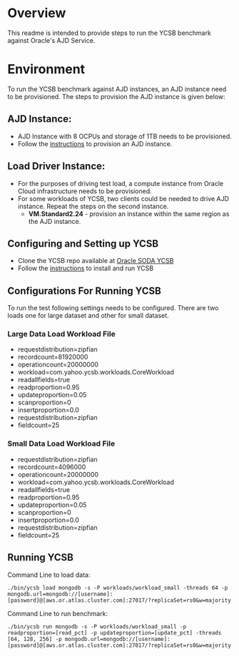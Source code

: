 
# Overview
This readme is intended to provide steps  to run the YCSB benchmark against Oracle's AJD Service.

# Environment
To run the YCSB benchmark against AJD instances, an AJD instance need to be provisioned. The steps to provision the AJD
instance is given below:

## AJD Instance:

*   AJD Instance with 8 OCPUs and storage of 1TB needs to be provisioned. 
*   Follow the [instructions](https://docs.oracle.com/en/cloud/paas/autonomous-json-database/) to provision an AJD instance.


## Load Driver Instance:

*  For the purposes of driving test load, a compute instance from Oracle Cloud infrastructure needs to be provisioned.
*  For some workloads of YCSB, two clients could be needed to drive AJD instance. Repeat the steps on the second instance.
    *  **VM.Standard2.24** - provision an instance within the same region as the AJD instance. 

## Configuring and Setting up YCSB

*  Clone the YCSB repo available at [Oracle SODA YCSB](https://github.com/mongodb-labs/YCSB)
*  Follow the [instructions](https://github.com/mongodb-labs/YCSB/blob/master/ycsb-mongodb/mongodb/README.md) to install and run YCSB

## Configurations For Running YCSB
To run the test following settings needs to be configured. There are two loads one for large dataset and other for small dataset.

### Large Data Load Workload File

*   requestdistribution=zipfian
*   recordcount=81920000
*   operationcount=20000000
*   workload=com.yahoo.ycsb.workloads.CoreWorkload
*   readallfields=true
*   readproportion=0.95
*   updateproportion=0.05
*   scanproportion=0
*   insertproportion=0.0
*   requestdistribution=zipfian
*   fieldcount=25

### Small Data Load Workload File

*   requestdistribution=zipfian
*   recordcount=4096000
*   operationcount=20000000
*   workload=com.yahoo.ycsb.workloads.CoreWorkload
*   readallfields=true
*   readproportion=0.95
*   updateproportion=0.05
*   scanproportion=0
*   insertproportion=0.0
*   requestdistribution=zipfian
*   fieldcount=25


## Running YCSB

Command Line to load data:
```
./bin/ycsb load mongodb -s -P workloads/workload_small -threads 64 -p mongodb.url=mongodb://[username]:[password]@[aws.or.atlas.cluster.com]:27017/?replicaSet=rs0&w=majority
```

Command Line to run benchmark:

```
./bin/ycsb run mongodb -s -P workloads/workload_small -p readproportion=[read_pct] -p updateproportion=[update_pct] -threads [64, 128, 256] -p mongodb.url=mongodb://[username]:[password]@[aws.or.atlas.cluster.com]:27017/?replicaSet=rs0&w=majority
```
